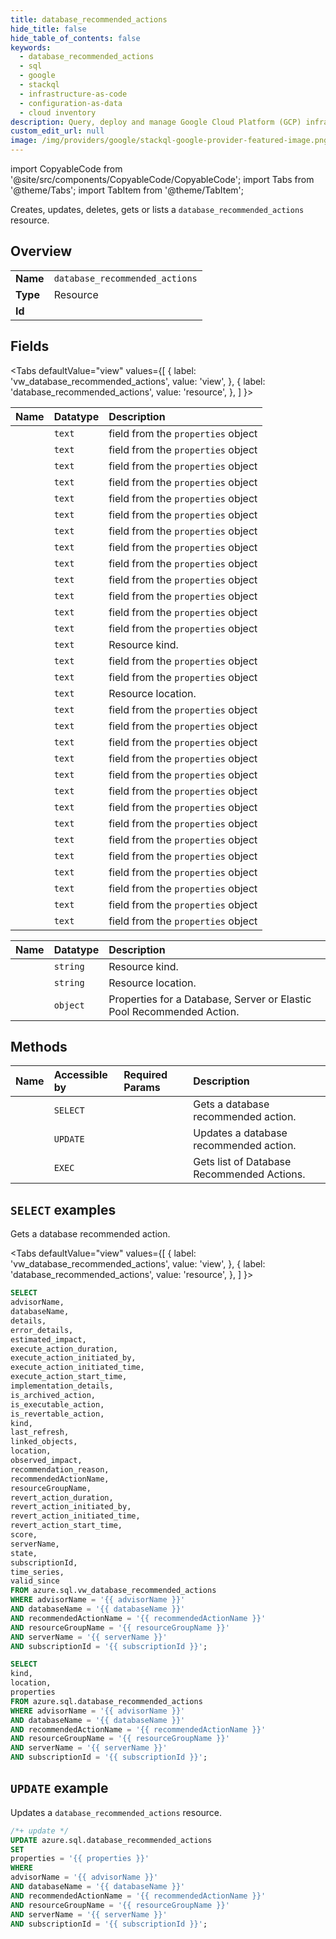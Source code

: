 ```yaml
---
title: database_recommended_actions
hide_title: false
hide_table_of_contents: false
keywords:
  - database_recommended_actions
  - sql
  - google
  - stackql
  - infrastructure-as-code
  - configuration-as-data
  - cloud inventory
description: Query, deploy and manage Google Cloud Platform (GCP) infrastructure and resources using SQL
custom_edit_url: null
image: /img/providers/google/stackql-google-provider-featured-image.png
---
```


import CopyableCode from '@site/src/components/CopyableCode/CopyableCode';
import Tabs from '@theme/Tabs';
import TabItem from '@theme/TabItem';

Creates, updates, deletes, gets or lists a <code>database_recommended_actions</code> resource.

## Overview
<table><tbody>
<tr><td><b>Name</b></td><td><code>database_recommended_actions</code></td></tr>
<tr><td><b>Type</b></td><td>Resource</td></tr>
<tr><td><b>Id</b></td><td><CopyableCode code="azure.sql.database_recommended_actions" /></td></tr>
</tbody></table>

## Fields
<Tabs
    defaultValue="view"
    values={[
        { label: 'vw_database_recommended_actions', value: 'view', },
        { label: 'database_recommended_actions', value: 'resource', },
    ]
}>
<TabItem value="view">

| Name | Datatype | Description |
|:-----|:---------|:------------|
| <CopyableCode code="advisorName" /> | `text` | field from the `properties` object |
| <CopyableCode code="databaseName" /> | `text` | field from the `properties` object |
| <CopyableCode code="details" /> | `text` | field from the `properties` object |
| <CopyableCode code="error_details" /> | `text` | field from the `properties` object |
| <CopyableCode code="estimated_impact" /> | `text` | field from the `properties` object |
| <CopyableCode code="execute_action_duration" /> | `text` | field from the `properties` object |
| <CopyableCode code="execute_action_initiated_by" /> | `text` | field from the `properties` object |
| <CopyableCode code="execute_action_initiated_time" /> | `text` | field from the `properties` object |
| <CopyableCode code="execute_action_start_time" /> | `text` | field from the `properties` object |
| <CopyableCode code="implementation_details" /> | `text` | field from the `properties` object |
| <CopyableCode code="is_archived_action" /> | `text` | field from the `properties` object |
| <CopyableCode code="is_executable_action" /> | `text` | field from the `properties` object |
| <CopyableCode code="is_revertable_action" /> | `text` | field from the `properties` object |
| <CopyableCode code="kind" /> | `text` | Resource kind. |
| <CopyableCode code="last_refresh" /> | `text` | field from the `properties` object |
| <CopyableCode code="linked_objects" /> | `text` | field from the `properties` object |
| <CopyableCode code="location" /> | `text` | Resource location. |
| <CopyableCode code="observed_impact" /> | `text` | field from the `properties` object |
| <CopyableCode code="recommendation_reason" /> | `text` | field from the `properties` object |
| <CopyableCode code="recommendedActionName" /> | `text` | field from the `properties` object |
| <CopyableCode code="resourceGroupName" /> | `text` | field from the `properties` object |
| <CopyableCode code="revert_action_duration" /> | `text` | field from the `properties` object |
| <CopyableCode code="revert_action_initiated_by" /> | `text` | field from the `properties` object |
| <CopyableCode code="revert_action_initiated_time" /> | `text` | field from the `properties` object |
| <CopyableCode code="revert_action_start_time" /> | `text` | field from the `properties` object |
| <CopyableCode code="score" /> | `text` | field from the `properties` object |
| <CopyableCode code="serverName" /> | `text` | field from the `properties` object |
| <CopyableCode code="state" /> | `text` | field from the `properties` object |
| <CopyableCode code="subscriptionId" /> | `text` | field from the `properties` object |
| <CopyableCode code="time_series" /> | `text` | field from the `properties` object |
| <CopyableCode code="valid_since" /> | `text` | field from the `properties` object |
</TabItem>
<TabItem value="resource">

| Name | Datatype | Description |
|:-----|:---------|:------------|
| <CopyableCode code="kind" /> | `string` | Resource kind. |
| <CopyableCode code="location" /> | `string` | Resource location. |
| <CopyableCode code="properties" /> | `object` | Properties for a Database, Server or Elastic Pool Recommended Action. |
</TabItem></Tabs>

## Methods
| Name | Accessible by | Required Params | Description |
|:-----|:--------------|:----------------|:------------|
| <CopyableCode code="get" /> | `SELECT` | <CopyableCode code="advisorName, databaseName, recommendedActionName, resourceGroupName, serverName, subscriptionId" /> | Gets a database recommended action. |
| <CopyableCode code="update" /> | `UPDATE` | <CopyableCode code="advisorName, databaseName, recommendedActionName, resourceGroupName, serverName, subscriptionId" /> | Updates a database recommended action. |
| <CopyableCode code="list_by_database_advisor" /> | `EXEC` | <CopyableCode code="advisorName, databaseName, resourceGroupName, serverName, subscriptionId" /> | Gets list of Database Recommended Actions. |

## `SELECT` examples

Gets a database recommended action.

<Tabs
    defaultValue="view"
    values={[
        { label: 'vw_database_recommended_actions', value: 'view', },
        { label: 'database_recommended_actions', value: 'resource', },
    ]
}>
<TabItem value="view">

```sql
SELECT
advisorName,
databaseName,
details,
error_details,
estimated_impact,
execute_action_duration,
execute_action_initiated_by,
execute_action_initiated_time,
execute_action_start_time,
implementation_details,
is_archived_action,
is_executable_action,
is_revertable_action,
kind,
last_refresh,
linked_objects,
location,
observed_impact,
recommendation_reason,
recommendedActionName,
resourceGroupName,
revert_action_duration,
revert_action_initiated_by,
revert_action_initiated_time,
revert_action_start_time,
score,
serverName,
state,
subscriptionId,
time_series,
valid_since
FROM azure.sql.vw_database_recommended_actions
WHERE advisorName = '{{ advisorName }}'
AND databaseName = '{{ databaseName }}'
AND recommendedActionName = '{{ recommendedActionName }}'
AND resourceGroupName = '{{ resourceGroupName }}'
AND serverName = '{{ serverName }}'
AND subscriptionId = '{{ subscriptionId }}';
```
</TabItem>
<TabItem value="resource">


```sql
SELECT
kind,
location,
properties
FROM azure.sql.database_recommended_actions
WHERE advisorName = '{{ advisorName }}'
AND databaseName = '{{ databaseName }}'
AND recommendedActionName = '{{ recommendedActionName }}'
AND resourceGroupName = '{{ resourceGroupName }}'
AND serverName = '{{ serverName }}'
AND subscriptionId = '{{ subscriptionId }}';
```
</TabItem></Tabs>


## `UPDATE` example

Updates a <code>database_recommended_actions</code> resource.

```sql
/*+ update */
UPDATE azure.sql.database_recommended_actions
SET 
properties = '{{ properties }}'
WHERE 
advisorName = '{{ advisorName }}'
AND databaseName = '{{ databaseName }}'
AND recommendedActionName = '{{ recommendedActionName }}'
AND resourceGroupName = '{{ resourceGroupName }}'
AND serverName = '{{ serverName }}'
AND subscriptionId = '{{ subscriptionId }}';
```
